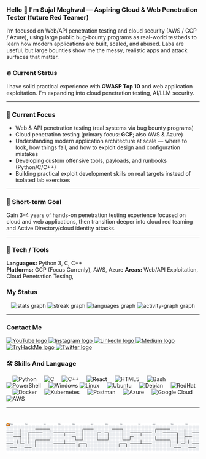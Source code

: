 <h3 align="left">
  Hello 👋 I'm Sujal Meghwal — Aspiring Cloud & Web Penetration Tester (future Red Teamer)
</h3>

I’m focused on Web/API penetration testing and cloud security (AWS / GCP / Azure), using large public bug-bounty programs as real-world testbeds to learn how modern applications are built, scaled, and abused. Labs are useful, but large bounties show me the messy, realistic apps and attack surfaces that matter.

### 🔥 Current Status

I have solid practical experience with **OWASP Top 10** and web application exploitation. I’m expanding into cloud penetration testing, AI/LLM security.

---

### 🚀 Current Focus
- Web & API penetration testing (real systems via bug bounty programs)
- Cloud penetration testing (primary focus: **GCP**; also AWS & Azure)
- Understanding modern application architecture at scale — where to look, how things fail, and how to exploit design and configuration mistakes
- Developing custom offensive tools, payloads, and runbooks (Python/C/C++)
- Building practical exploit development skills on real targets instead of isolated lab exercises

---

### 🎯 Short-term Goal
Gain 3–4 years of hands-on penetration testing experience focused on cloud and web applications, then transition deeper into cloud red teaming and Active Directory/cloud identity attacks.

---
### 🧰 Tech / Tools
**Languages:** Python 3, C, C++  
**Platforms:** GCP (Focus Currenly), AWS, Azure 
**Areas:** Web/API Exploitation, Cloud Penetration Testing,


### My Status

<div align="center">
  <img src="https://github-readme-stats.vercel.app/api?username=SujalMeghwal&hide_title=false&hide_rank=false&show_icons=true&include_all_commits=true&count_private=true&disable_animations=false&theme=github_dark&locale=en&hide_border=false" height="150" alt="stats graph"  />
  <img src="https://streak-stats.demolab.com?user=SujalMeghwal&locale=en&mode=daily&theme=github_dark&hide_border=false&border_radius=5" height="150" alt="streak graph"  />
  <img src="https://github-readme-stats.vercel.app/api/top-langs?username=SujalMeghwal&locale=en&hide_title=false&layout=compact&card_width=320&langs_count=5&theme=github_dark&hide_border=false" height="150" alt="languages graph"  />
  <img src="https://github-readme-activity-graph.vercel.app/graph?username=SujalMeghwal&area=true&theme=github-dark" height="150" alt="activity-graph graph"  />
</div>

---

### Contact Me

<div align="left">
  <a href="https://www.youtube.com/@ZeroKrypteX" target="_blank">
    <img src="https://img.shields.io/static/v1?message=YouTube&logo=youtube&label=&color=FF0000&logoColor=white&labelColor=&style=for-the-badge" height="35" alt="YouTube logo" />
  </a>
  <a href="https://www.instagram.com/sujal.techtraveler/" target="_blank">
    <img src="https://img.shields.io/static/v1?message=Instagram&logo=instagram&label=&color=E4405F&logoColor=white&labelColor=&style=for-the-badge" height="35" alt="Instagram logo" />
  </a>
  <a href="https://www.linkedin.com/in/sujal-meghwal-724a62323/" target="_blank">
    <img src="https://img.shields.io/static/v1?message=LinkedIn&logo=linkedin&label=&color=0077B5&logoColor=white&labelColor=&style=for-the-badge" height="35" alt="LinkedIn logo" />
  </a>
  <a href="https://medium.com/@sujalmeghwal" target="_blank">
    <img src="https://img.shields.io/static/v1?message=Medium&logo=medium&label=&color=12100E&logoColor=white&labelColor=&style=for-the-badge" height="35" alt="Medium logo" />
  </a>
  <a href="https://tryhackme.com/p/SujalMeghwal" target="_blank">
    <img src="https://img.shields.io/static/v1?message=TryHackMe&logo=tryhackme&label=&color=88cc14&logoColor=white&labelColor=&style=for-the-badge" height="35" alt="TryHackMe logo" />
  </a>
  <a href="https://x.com/SujalMeghwal624" target="_blank">
    <img src="https://img.shields.io/static/v1?message=Twitter&logo=twitter&label=&color=1DA1F2&logoColor=white&labelColor=&style=for-the-badge" height="35" alt="Twitter logo" />
  </a>
</div>

### 🛠️ Skills And Language
<div align="left">

  <!-- Languages -->
  <img width="12" />
  <img src="https://cdn.jsdelivr.net/gh/devicons/devicon/icons/python/python-original.svg" height="35" alt="Python" />
  <img width="12" />
  <img src="https://cdn.jsdelivr.net/gh/devicons/devicon/icons/c/c-original.svg" height="35" alt="C" />
  <img width="12" />
  <img src="https://cdn.jsdelivr.net/gh/devicons/devicon/icons/cplusplus/cplusplus-original.svg" height="35" alt="C++" />
  <img width="12" />
  <img src="https://cdn.jsdelivr.net/gh/devicons/devicon/icons/react/react-original.svg" height="30" alt="React" />
  <img width="12" />
  <img src="https://cdn.jsdelivr.net/gh/devicons/devicon/icons/html5/html5-original.svg" height="30" alt="HTML5" />
  
  <!-- Shells & Scripting -->
  <img width="12" />
  <img src="https://skillicons.dev/icons?i=bash" height="35" alt="Bash" />
  <img width="12" />
  <img src="https://skillicons.dev/icons?i=powershell" height="35" alt="PowerShell" />
  
  <!-- Operating Systems -->
  <img width="12" />
  <img src="https://cdn.jsdelivr.net/gh/devicons/devicon/icons/windows8/windows8-original.svg" height="35" alt="Windows" />
  <img src="https://cdn.simpleicons.org/linux/FCC624" height="35" alt="Linux" />
  <img width="12" />
  <img src="https://cdn.simpleicons.org/ubuntu/E95420" height="35" alt="Ubuntu" />
  <img width="12" />
  <img src="https://cdn.simpleicons.org/debian/A81D33" height="35" alt="Debian" />
  <img width="12" />
  <img src="https://cdn.simpleicons.org/redhat/EE0000" height="35" alt="RedHat" />
  
  <!-- DevOps & Tools -->
  <img width="12" />
  <img src="https://cdn.jsdelivr.net/gh/devicons/devicon/icons/docker/docker-original.svg" height="35" alt="Docker" />
  <img width="12" />
  <img src="https://cdn.simpleicons.org/kubernetes/326CE5" height="35" alt="Kubernetes" />
  <img width="12" />
  <img src="https://cdn.simpleicons.org/postman/FF6C37" height="35" alt="Postman" />
  
  <!-- Cloud Platforms -->
  <img width="12" />
  <img src="https://cdn.jsdelivr.net/gh/devicons/devicon/icons/azure/azure-original.svg" height="35" alt="Azure" />
  <img width="12" />
  <img src="https://cdn.simpleicons.org/googlecloud/4285F4" height="35" alt="Google Cloud" />
  <img width="12" />
  <img src="https://cdn.simpleicons.org/amazonwebservices/FF9900" height="35" alt="AWS" />

</div>

---

###

<br clear="both">

<picture>
  <source media="(prefers-color-scheme: dark)" srcset="https://raw.githubusercontent.com/SujalMeghwal/SujalMeghwal/output/pacman-contribution-graph-dark.svg">
  <source media="(prefers-color-scheme: light)" srcset="https://raw.githubusercontent.com/SujalMeghwal/SujalMeghwal/output/pacman-contribution-graph.svg">
  <img alt="pacman contribution graph" src="https://raw.githubusercontent.com/SujalMeghwal/SujalMeghwal/output/pacman-contribution-graph.svg">
</picture>

